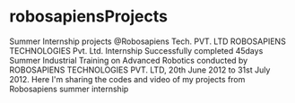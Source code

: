 # robosapiensProjects
Summer Internship projects @Robosapiens Tech. PVT. LTD
ROBOSAPIENS TECHNOLOGIES Pvt. Ltd. Internship
Successfully completed 45days Summer Industrial Training on Advanced Robotics conducted by ROBOSAPIENS TECHNOLOGIES PVT. LTD, 20th June 2012 to 31st July 2012.
Here I'm sharing the codes and video of my projects from Robosapiens summer internship
